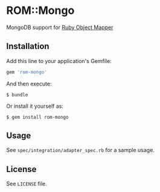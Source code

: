 # ROM::Mongo

MongoDB support for [Ruby Object Mapper](https://github.com/rom-rb/rom)

## Installation

Add this line to your application's Gemfile:

```ruby
gem 'rom-mongo'
```

And then execute:

    $ bundle

Or install it yourself as:

    $ gem install rom-mongo

## Usage

See `spec/integration/adapter_spec.rb` for a sample usage.

## License

See `LICENSE` file.
